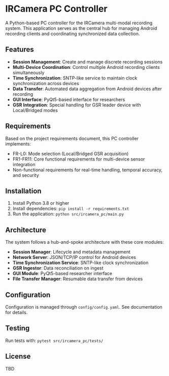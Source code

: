 # IRCamera PC Controller

A Python-based PC controller for the IRCamera multi-modal recording system. This application serves as the central hub for managing Android recording clients and coordinating synchronized data collection.

## Features

- **Session Management**: Create and manage discrete recording sessions
- **Multi-Device Coordination**: Control multiple Android recording clients simultaneously
- **Time Synchronization**: SNTP-like service to maintain clock synchronization across devices
- **Data Transfer**: Automated data aggregation from Android devices after recording
- **GUI Interface**: PyQt5-based interface for researchers
- **GSR Integration**: Special handling for GSR leader device with Local/Bridged modes

## Requirements

Based on the project requirements document, this PC controller implements:

- FR-L0: Mode selection (Local/Bridged GSR acquisition)
- FR1-FR11: Core functional requirements for multi-device sensor integration
- Non-functional requirements for real-time handling, temporal accuracy, and security

## Installation

1. Install Python 3.8 or higher
2. Install dependencies: `pip install -r requirements.txt`
3. Run the application: `python src/ircamera_pc/main.py`

## Architecture

The system follows a hub-and-spoke architecture with these core modules:

- **Session Manager**: Lifecycle and metadata management
- **Network Server**: JSON/TCP/IP control for Android devices
- **Time Synchronization Service**: SNTP-like clock synchronization
- **GSR Ingestor**: Data reconciliation on ingest
- **GUI Module**: PyQt5-based researcher interface
- **File Transfer Manager**: Resumable data transfer from devices

## Configuration

Configuration is managed through `config/config.yaml`. See documentation for details.

## Testing

Run tests with: `pytest src/ircamera_pc/tests/`

## License

TBD